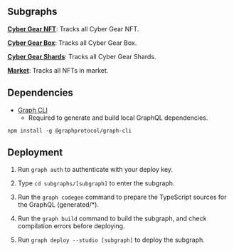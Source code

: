 ## Subgraphs

**[Cyber Gear NFT](https://thegraph.com/studio/subgraph/cybergear-nft/)**: Tracks all Cyber Gear NFT.

**[Cyber Gear Box](https://thegraph.com/studio/subgraph/cybergear-box)**: Tracks all Cyber Gear Box.

**[Cyber Gear Shards](https://thegraph.com/studio/subgraph/cybergear-shards)**: Tracks all Cyber Gear Shards.

**[Market](https://thegraph.com/studio/subgraph/funtopia-market)**: Tracks all NFTs in market.

## Dependencies

- [Graph CLI](https://github.com/graphprotocol/graph-cli)
    - Required to generate and build local GraphQL dependencies.

```shell
npm install -g @graphprotocol/graph-cli
```

## Deployment

1. Run `graph auth` to authenticate with your deploy key.

2. Type `cd subgraphs/[subgraph]` to enter the subgraph.

3. Run the `graph codegen` command to prepare the TypeScript sources for the GraphQL (generated/*).

4. Run the `graph build` command to build the subgraph, and check compilation errors before deploying.

5. Run `graph deploy --studio [subgraph]` to deploy the subgraph.